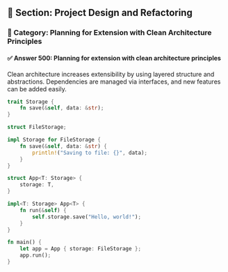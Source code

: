 ## 📘 Section: Project Design and Refactoring  
### 🔹 Category: Planning for Extension with Clean Architecture Principles  
#### ✅ Answer 500: Planning for extension with clean architecture principles

Clean architecture increases extensibility by using layered structure and abstractions. Dependencies are managed via interfaces, and new features can be added easily.

```rust
trait Storage {
    fn save(&self, data: &str);
}

struct FileStorage;

impl Storage for FileStorage {
    fn save(&self, data: &str) {
        println!("Saving to file: {}", data);
    }
}

struct App<T: Storage> {
    storage: T,
}

impl<T: Storage> App<T> {
    fn run(&self) {
        self.storage.save("Hello, world!");
    }
}

fn main() {
    let app = App { storage: FileStorage };
    app.run();
}
```
